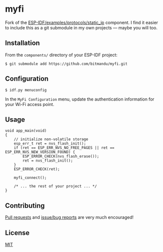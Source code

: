 # myfi

Fork of the [ESP-IDF/examples/protocols/static_ip][1] component. I
find it easier to include this as a git submodule in my own projects —
maybe you will too.


## Installation

From the `components/` directory of your ESP-IDF project:

    $ git submodule add https://github.com/bitmandu/myfi.git

## Configuration

    $ idf.py menuconfig

In the `MyFi Configuration` menu, update the authentication
information for your Wi-Fi access point.

## Usage

    void app_main(void)
    {
        // initialize non-volatile storage
        esp_err_t ret = nvs_flash_init();
        if (ret == ESP_ERR_NVS_NO_FREE_PAGES || ret == ESP_ERR_NVS_NEW_VERSION_FOUND) {
            ESP_ERROR_CHECK(nvs_flash_erase());
            ret = nvs_flash_init();
        }
        ESP_ERROR_CHECK(ret);

        myfi_connect();

        /* ... the rest of your project ... */
    }

## Contributing

[Pull requests][pulls] and [issue/bug reports][issues] are very much
encouraged!

## License

[MIT](LICENSE)


[issues]: https://github.com/bitmandu/myfi/issues
[pulls]: https://github.com/bitmandu/myfi/pulls
[1]: https://github.com/espressif/esp-idf/tree/master/examples/protocols/static_ip
